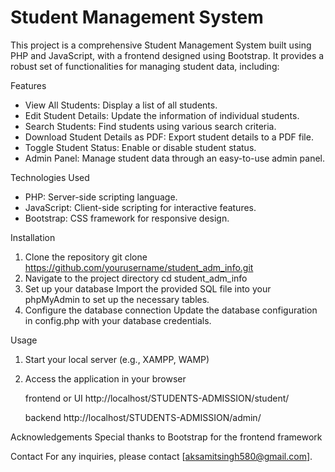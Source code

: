 # Student Management System

This project is a comprehensive Student Management System built using PHP and JavaScript, with a frontend designed using Bootstrap. It provides a robust set of functionalities for managing student data, including:

 Features

- View All Students: Display a list of all students.
- Edit Student Details: Update the information of individual students.
- Search Students: Find students using various search criteria.
- Download Student Details as PDF: Export student details to a PDF file.
- Toggle Student Status: Enable or disable student status.
- Admin Panel: Manage student data through an easy-to-use admin panel.

 Technologies Used

- PHP: Server-side scripting language.
- JavaScript: Client-side scripting for interactive features.
- Bootstrap: CSS framework for responsive design.
 
 Installation

1. Clone the repository
   git clone https://github.com/yourusername/student_adm_info.git
2. Navigate to the project directory
   cd student_adm_info
3. Set up your database
   Import the provided SQL file into your phpMyAdmin to set up the necessary tables.
4. Configure the database connection
   Update the database configuration in config.php with your database credentials.

Usage

1. Start your local server (e.g., XAMPP, WAMP)
2. Access the application in your browser

   frontend or UI
   http://localhost/STUDENTS-ADMISSION/student/
   
   backend
   http://localhost/STUDENTS-ADMISSION/admin/

Acknowledgements
  Special thanks to Bootstrap for the frontend framework

Contact
For any inquiries, please contact [aksamitsingh580@gmail.com].


